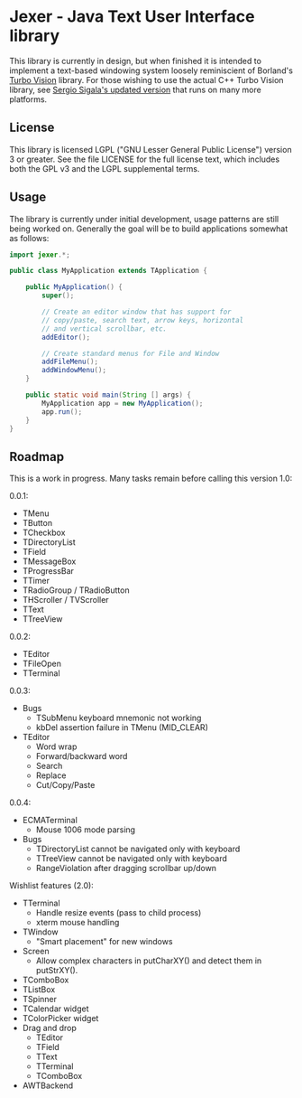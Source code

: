 Jexer - Java Text User Interface library
========================================

This library is currently in design, but when finished it is intended
to implement a text-based windowing system loosely reminiscient of
Borland's [Turbo Vision](http://en.wikipedia.org/wiki/Turbo_Vision)
library.  For those wishing to use the actual C++ Turbo Vision
library, see [Sergio Sigala's updated
version](http://tvision.sourceforge.net/) that runs on many more
platforms.


License
-------

This library is licensed LGPL ("GNU Lesser General Public License")
version 3 or greater.  See the file LICENSE for the full license text,
which includes both the GPL v3 and the LGPL supplemental terms.


Usage
-----

The library is currently under initial development, usage patterns are
still being worked on.  Generally the goal will be to build
applications somewhat as follows:

```Java
import jexer.*;

public class MyApplication extends TApplication {

    public MyApplication() {
        super();

        // Create an editor window that has support for
        // copy/paste, search text, arrow keys, horizontal
        // and vertical scrollbar, etc.
        addEditor();

        // Create standard menus for File and Window
        addFileMenu();
        addWindowMenu();
    }

    public static void main(String [] args) {
        MyApplication app = new MyApplication();
        app.run();
    }
}
```


Roadmap
-------

This is a work in progress.  Many tasks remain before calling this
version 1.0:

0.0.1:

- TMenu
- TButton
- TCheckbox
- TDirectoryList
- TField
- TMessageBox
- TProgressBar
- TTimer
- TRadioGroup / TRadioButton
- THScroller / TVScroller
- TText
- TTreeView

0.0.2:

- TEditor
- TFileOpen
- TTerminal

0.0.3:

- Bugs
  - TSubMenu keyboard mnemonic not working
  - kbDel assertion failure in TMenu (MID_CLEAR)
- TEditor
  - Word wrap
  - Forward/backward word
  - Search
  - Replace
  - Cut/Copy/Paste

0.0.4:

- ECMATerminal
  - Mouse 1006 mode parsing
- Bugs
  - TDirectoryList cannot be navigated only with keyboard
  - TTreeView cannot be navigated only with keyboard
  - RangeViolation after dragging scrollbar up/down

Wishlist features (2.0):

- TTerminal
  - Handle resize events (pass to child process)
  - xterm mouse handling
- TWindow
  - "Smart placement" for new windows
- Screen
  - Allow complex characters in putCharXY() and detect them in putStrXY().
- TComboBox
- TListBox
- TSpinner
- TCalendar widget
- TColorPicker widget
- Drag and drop
  - TEditor
  - TField
  - TText
  - TTerminal
  - TComboBox
- AWTBackend
